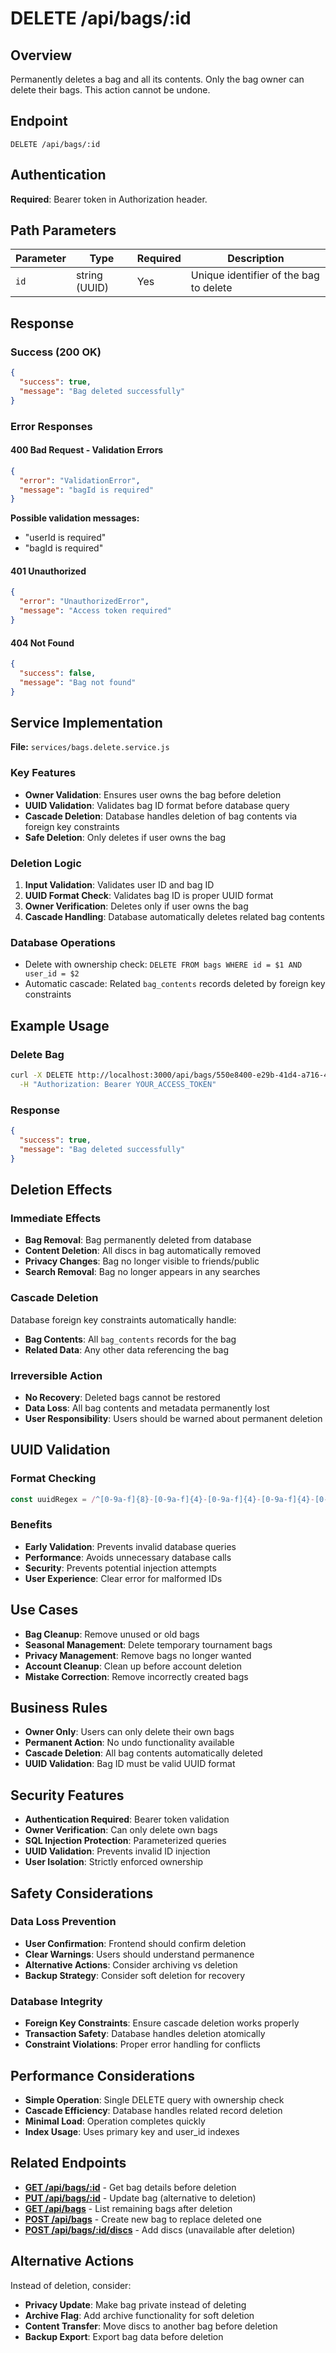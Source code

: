 # DELETE /api/bags/:id

## Overview
Permanently deletes a bag and all its contents. Only the bag owner can delete their bags. This action cannot be undone.

## Endpoint
```
DELETE /api/bags/:id
```

## Authentication
**Required**: Bearer token in Authorization header.

## Path Parameters

| Parameter | Type | Required | Description |
|-----------|------|----------|-------------|
| `id` | string (UUID) | Yes | Unique identifier of the bag to delete |

## Response

### Success (200 OK)
```json
{
  "success": true,
  "message": "Bag deleted successfully"
}
```

### Error Responses

#### 400 Bad Request - Validation Errors
```json
{
  "error": "ValidationError",
  "message": "bagId is required"
}
```

**Possible validation messages:**
- "userId is required"
- "bagId is required"

#### 401 Unauthorized
```json
{
  "error": "UnauthorizedError",
  "message": "Access token required"
}
```

#### 404 Not Found
```json
{
  "success": false,
  "message": "Bag not found"
}
```

## Service Implementation
**File:** `services/bags.delete.service.js`

### Key Features
- **Owner Validation**: Ensures user owns the bag before deletion
- **UUID Validation**: Validates bag ID format before database query
- **Cascade Deletion**: Database handles deletion of bag contents via foreign key constraints
- **Safe Deletion**: Only deletes if user owns the bag

### Deletion Logic
1. **Input Validation**: Validates user ID and bag ID
2. **UUID Format Check**: Validates bag ID is proper UUID format
3. **Owner Verification**: Deletes only if user owns the bag
4. **Cascade Handling**: Database automatically deletes related bag contents

### Database Operations
- Delete with ownership check: `DELETE FROM bags WHERE id = $1 AND user_id = $2`
- Automatic cascade: Related `bag_contents` records deleted by foreign key constraints

## Example Usage

### Delete Bag
```bash
curl -X DELETE http://localhost:3000/api/bags/550e8400-e29b-41d4-a716-446655440000 \
  -H "Authorization: Bearer YOUR_ACCESS_TOKEN"
```

### Response
```json
{
  "success": true,
  "message": "Bag deleted successfully"
}
```

## Deletion Effects

### Immediate Effects
- **Bag Removal**: Bag permanently deleted from database
- **Content Deletion**: All discs in bag automatically removed
- **Privacy Changes**: Bag no longer visible to friends/public
- **Search Removal**: Bag no longer appears in any searches

### Cascade Deletion
Database foreign key constraints automatically handle:
- **Bag Contents**: All `bag_contents` records for the bag
- **Related Data**: Any other data referencing the bag

### Irreversible Action
- **No Recovery**: Deleted bags cannot be restored
- **Data Loss**: All bag contents and metadata permanently lost
- **User Responsibility**: Users should be warned about permanent deletion

## UUID Validation

### Format Checking
```javascript
const uuidRegex = /^[0-9a-f]{8}-[0-9a-f]{4}-[0-9a-f]{4}-[0-9a-f]{4}-[0-9a-f]{12}$/i;
```

### Benefits
- **Early Validation**: Prevents invalid database queries
- **Performance**: Avoids unnecessary database calls
- **Security**: Prevents potential injection attempts
- **User Experience**: Clear error for malformed IDs

## Use Cases
- **Bag Cleanup**: Remove unused or old bags
- **Seasonal Management**: Delete temporary tournament bags
- **Privacy Management**: Remove bags no longer wanted
- **Account Cleanup**: Clean up before account deletion
- **Mistake Correction**: Remove incorrectly created bags

## Business Rules
- **Owner Only**: Users can only delete their own bags
- **Permanent Action**: No undo functionality available
- **Cascade Deletion**: All bag contents automatically deleted
- **UUID Validation**: Bag ID must be valid UUID format

## Security Features
- **Authentication Required**: Bearer token validation
- **Owner Verification**: Can only delete own bags
- **SQL Injection Protection**: Parameterized queries
- **UUID Validation**: Prevents invalid ID injection
- **User Isolation**: Strictly enforced ownership

## Safety Considerations

### Data Loss Prevention
- **User Confirmation**: Frontend should confirm deletion
- **Clear Warnings**: Users should understand permanence
- **Alternative Actions**: Consider archiving vs deletion
- **Backup Strategy**: Consider soft deletion for recovery

### Database Integrity
- **Foreign Key Constraints**: Ensure cascade deletion works properly
- **Transaction Safety**: Database handles deletion atomically
- **Constraint Violations**: Proper error handling for conflicts

## Performance Considerations
- **Simple Operation**: Single DELETE query with ownership check
- **Cascade Efficiency**: Database handles related record deletion
- **Minimal Load**: Operation completes quickly
- **Index Usage**: Uses primary key and user_id indexes

## Related Endpoints
- **[GET /api/bags/:id](./GET_bags_id.md)** - Get bag details before deletion
- **[PUT /api/bags/:id](./PUT_bags_id.md)** - Update bag (alternative to deletion)
- **[GET /api/bags](./GET_bags.md)** - List remaining bags after deletion
- **[POST /api/bags](./POST_bags.md)** - Create new bag to replace deleted one
- **[POST /api/bags/:id/discs](./POST_bags_id_discs.md)** - Add discs (unavailable after deletion)

## Alternative Actions
Instead of deletion, consider:
- **Privacy Update**: Make bag private instead of deleting
- **Archive Flag**: Add archive functionality for soft deletion
- **Content Transfer**: Move discs to another bag before deletion
- **Backup Export**: Export bag data before deletion